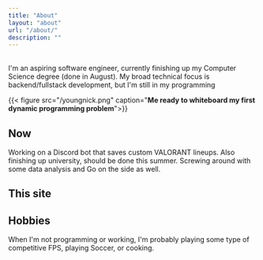 ```yaml
---
title: "About"
layout: "about"
url: "/about/"
description: ""
---
```

<br>
I'm an aspiring software engineer, currently finishing up my Computer Science degree (done in August). My broad technical focus is backend/fullstack development, but I'm still in my programming 

{{< figure src="/youngnick.png" caption="**Me ready to whiteboard my first dynamic programming problem**">}}


## Now
Working on a Discord bot that saves custom VALORANT lineups. Also finishing up university, should be done this summer. Screwing around with some data analysis and Go on the side as well. 

## This site

## Hobbies
When I'm not programming or working, I'm probably playing some type of competitive FPS, playing Soccer, or cooking. 